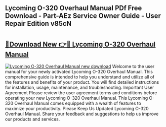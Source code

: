 ## Lycoming O-320 Overhaul Manual PDf Free Download - Part-AEz Service Owner Guide - User Repair Edition v85cN

# <h2><a href="http://bc15255.oget.top/?id=Lycoming+O-320+Overhaul+Manual">🔗Download New 👉🔴 Lycoming O-320 Overhaul Manual</a></h2>

[![Lycoming O-320 Overhaul Manual new download](https://i.imgur.com/5g1atiW.png)](http://bc15255.oget.top/?id=Lycoming+O-320+Overhaul+Manual)
Welcome to the user manual for your newly activated Lycoming O-320 Overhaul Manual. This comprehensive guide is intended to help you understand and utilize all of the features and benefits of your product. You will find detailed instructions for installation, usage, maintenance, and troubleshooting. Important User Agreement Please review the user agreement terms and conditions before operating your new Lycoming O-320 Overhaul Manual. This Lycoming O-320 Overhaul Manual comes equipped with a wealth of features to maximize your productivity. Please Keep Us Updated Lycoming O-320 Overhaul Manual. Share your feedback and suggestions to help us improve our products and services.
